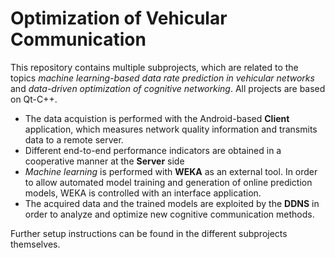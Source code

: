 # Optimization of Vehicular Communication

This repository contains multiple subprojects, which are related to the topics *machine learning-based data rate prediction in vehicular networks* and *data-driven optimization of cognitive networking*. All projects are based on Qt-C++.

- The data acquistion is performed with the Android-based **Client** application, which measures network quality information and transmits data to a remote server.
- Different end-to-end performance indicators are obtained in a cooperative manner at the  **Server** side
- *Machine learning* is performed with **WEKA** as an external tool. In order to allow automated model training and generation of online prediction models, WEKA is controlled with an interface application.
- The acquired data and the trained models are exploited by the **DDNS** in order to analyze and optimize new cognitive communication methods.

Further setup instructions can be found in the different subprojects themselves.
